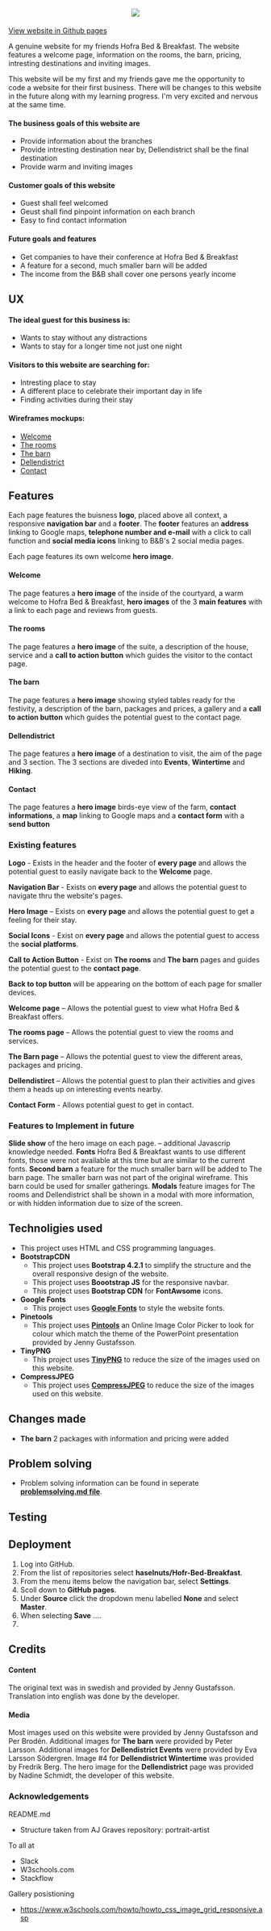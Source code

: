 <h1 align="center">
    <a href="https://github.com/haselnuts/Hofra-Bed-Breakfast" target="_blank"><img src="assets/images/logo.png"></a>
</h1><a href="

<div align="center">

[View website in Github pages](https://github.com/haselnuts/Hofra-Bed-Breakfast)
</div>

A genuine website for my friends Hofra Bed & Breakfast. The website features a welcome page, information on the rooms, the barn, pricing, 
intresting destinations and inviting images.

This website will be my first and my friends gave me the opportunity to code a website for their first business. 
There will be changes to this website in the future along with my learning progress. 
I'm very excited and nervous at the same time.

#### The business goals of this website are
- Provide information about the branches 
- Provide intresting destination near by, Dellendistrict shall be the final destination
- Provide warm and inviting images

#### Customer goals of this website
- Guest shall feel welcomed
- Geust shall find pinpoint information on each branch
- Easy to find contact information

#### Future goals and features
- Get companies to have their conference at Hofra Bed & Breakfast
- A feature for a second, much smaller barn will be added
- The income from the B&B shall cover one persons yearly income

## UX
#### The ideal guest for this business is:
- Wants to stay without any distractions
- Wants to stay for a longer time not just one night

#### Visitors to this website are searching for:
- Intresting place to stay
- A different place to celebrate their important day in life
- Finding activities during their stay

#### Wireframes mockups:
- [Welcome](https://www.figma.com/file/MBrPn6xwBuE9RgPheqxibW/Hofra-Bed-%26-Breakfast?node-id=0%3A1)
- [The rooms](https://www.figma.com/file/MBrPn6xwBuE9RgPheqxibW/Hofra-Bed-%26-Breakfast?node-id=42%3A45)
- [The barn](https://www.figma.com/file/MBrPn6xwBuE9RgPheqxibW/Hofra-Bed-%26-Breakfast?node-id=2%3A24)
- [Dellendistrict](https://www.figma.com/file/MBrPn6xwBuE9RgPheqxibW/Hofra-Bed-%26-Breakfast?node-id=2%3A25)
- [Contact](https://www.figma.com/file/MBrPn6xwBuE9RgPheqxibW/Hofra-Bed-%26-Breakfast?node-id=110%3A0)

## Features
Each page features the buisness **logo**, placed above all context, a responsive **navigation bar** and a **footer**.
The **footer** features an **address** linking to Google maps, **telephone number and e-mail** with a click to call function and 
**social media icons** linking to B&B's 2 social media pages. 

Each page features its own welcome **hero image**.

#### Welcome
The page features a **hero image** of the inside of the courtyard, a warm welcome to Hofra Bed & Breakfast, **hero images**
 of the 3 **main features** with a link to each page and reviews from guests. 

#### The rooms
The page features a **hero image** of the suite, a description of the house, service and a **call to action button**
which guides the visitor to the contact page. 

#### The barn
The page features a **hero image** showing styled tables ready for the festivity, a description of the barn, packages and prices, a gallery and a 
**call to action button** which guides the potential guest to the contact page. 

#### Dellendistrict
The page features a **hero image** of a destination to visit, the aim of the page and 3 section. The 3 sections are diveded into
 **Events**, **Wintertime** and **Hiking**.

#### Contact
The page features a **hero image** birds-eye view of the farm, **contact informations**, a **map** linking to Google maps and a 
**contact form** with a **send button**

### Existing features
**Logo** - Exists in the header and the footer of **every page** and allows the potential guest to easily navigate back 
to the **Welcome** page.

**Navigation Bar** - Exists on **every page** and allows the potential guest to navigate thru the website's pages.

**Hero Image** – Exists on **every page** and allows the potential guest to get a feeling for their stay.

**Social Icons** - Exist on **every page** and allows the potential guest to access the **social platforms**.

**Call to Action Button** - Exist on **The rooms** and **The barn** pages and guides the potential guest to the **contact page**.

**Back to top button** will be appearing on the bottom of each page for smaller devices.

**Welcome page** – Allows the potential guest to view what Hofra Bed & Breakfast offers.

**The rooms page** – Allows the potential guest to view the rooms and services.

**The Barn page** – Allows the potential guest to view the different areas, packages and pricing.

**Dellendistirct** – Allows the potential guest to plan their activities and gives them a heads up on interesting events nearby.

**Contact Form** - Allows potential guest to get in contact.

### Features to Implement in future
**Slide show** of the hero image on each page. – additional Javascrip knowledge needed.
**Fonts** Hofra Bed & Breakfast wants to use different fonts, those were not available at this time but are similar to the 
current fonts.
**Second barn** a feature for the much smaller barn will be added to The barn page. The smaller barn was not part of the original wireframe. This barn 
could be used for smaller gatherings.
**Modals** feature images for The rooms and Dellendistrict shall be shown in a modal with more information, or with hidden information due to 
size of the screen.


## Technoligies used
- This project uses HTML and CSS programming languages.
- **BootstrapCDN**
  - This project uses **Bootstrap 4.2.1** to simplify the structure and the overall responsive design of the website.
  - This project uses **Boootstrap JS** for the responsive navbar.
  - This project uses **Bootstrap CDN** for **FontAwsome** icons.
- **Google Fonts**
  - This project uses **[Google Fonts](https://fonts.google.com/)** to style the website fonts.
- **Pinetools**
  - This project uses **[Pintools](https://pinetools.com/image-color-picker)** an Online Image Color Picker to look for colour 
  which match the theme of the PowerPoint presentation provided by Jenny Gustafsson.
- **TinyPNG**
  - This project uses **[TinyPNG](https://tinypng.com/)** to reduce the size of the images used on this website.
- **CompressJPEG**
  - This project uses **[CompressJPEG](https://compressjpeg.com/)** to reduce the size of the images used on this website.


## Changes made
 - **The barn** 2 packages with information and pricing were added

## Problem solving
- Problem solving information can be found in seperate 
**[problemsolving.md file](https://github.com/haselnuts/Hofra-Bed-Breakfast/blob/master/problemsolving.md)**.

## Testing

## Deployment
  1. Log into GitHub.
  2. From the list of repositories select **haselnuts/Hofr-Bed-Breakfast**.
  3. From the menu items below the navigation bar, select **Settings**.
  4. Scoll down to **GitHub pages**.
  5. Under **Source** click the dropdown menu labelled **None** and select **Master**.
  6. When selecting **Save** ....
  7.

## Credits
#### Content
The original text was in swedish and provided by Jenny Gustafsson. Translation into english was done by the developer. 

#### Media
Most images used on this website were provided by Jenny Gustafsson and Per Brodén.
Additional images for **The barn** were provided by Peter Larsson.
Additional images for **Dellendistrict Events** were provided by Eva Larsson Södergren.
Image #4  for **Dellendistrict Wintertime** was provided by Fredrik Berg.
The hero image for the **Dellendistrict** page was provided by Nadine Schmidt, the developer of this website.

### Acknowledgements
README.md 
 - Structure taken from AJ Graves repository: portrait-artist

To all at 
 - Slack
 - W3schools.com
 - Stackflow

Gallery posistioning
 -  https://www.w3schools.com/howto/howto_css_image_grid_responsive.asp



